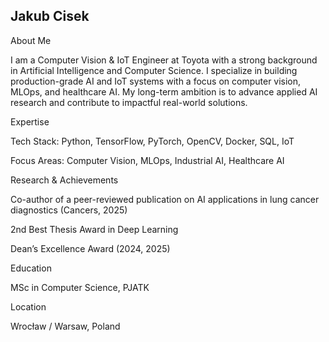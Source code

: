 ## Jakub Cisek 

About Me

I am a Computer Vision & IoT Engineer at Toyota with a strong background in Artificial Intelligence and Computer Science. I specialize in building production-grade AI and IoT systems with a focus on computer vision, MLOps, and healthcare AI. My long-term ambition is to advance applied AI research and contribute to impactful real-world solutions.

Expertise

Tech Stack: Python, TensorFlow, PyTorch, OpenCV, Docker, SQL, IoT

Focus Areas: Computer Vision, MLOps, Industrial AI, Healthcare AI

Research & Achievements

Co-author of a peer-reviewed publication on AI applications in lung cancer diagnostics (Cancers, 2025)

2nd Best Thesis Award in Deep Learning

Dean’s Excellence Award (2024, 2025)

Education

MSc in Computer Science, PJATK

Location

Wrocław / Warsaw, Poland

